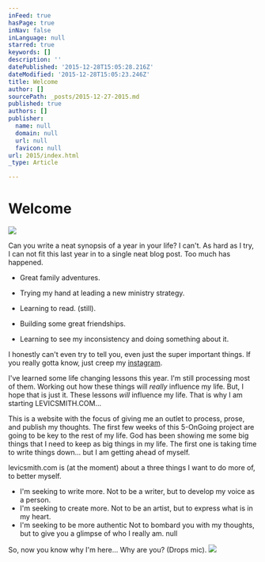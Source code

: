 ```yaml
---
inFeed: true
hasPage: true
inNav: false
inLanguage: null
starred: true
keywords: []
description: ''
datePublished: '2015-12-28T15:05:28.216Z'
dateModified: '2015-12-28T15:05:23.246Z'
title: Welcome
author: []
sourcePath: _posts/2015-12-27-2015.md
published: true
authors: []
publisher:
  name: null
  domain: null
  url: null
  favicon: null
url: 2015/index.html
_type: Article

---
```

# Welcome
![](https://s3-us-west-2.amazonaws.com/the-grid-img/p/872ed16a22b0465caf60c264e5bb7da0bd8eca2b.jpg)

Can you write a neat synopsis of a year in your life? I can't. As hard as I try, I can not fit this last year in to a single neat blog post. Too much has happened.  

- Great family adventures. 

- Trying my hand at leading a new ministry strategy. 

- Learning to read. (still).

- Building some great friendships. 

- Learning to see my inconsistency and doing something about it. 

I honestly can't even try to tell you, even just the super important things. If you really gotta know, just creep my [instagram][0].

I've learned some life changing lessons this year. I'm still processing most of them. Working out how these things will _really_ influence my life. But, I hope that is just it. These lessons _will_ influence my life. That is why I am starting LEVICSMITH.COM... 

This is a website with the focus of giving me an outlet to process, prose, and publish my thoughts. The first few weeks of this 5-OnGoing project are going to be key to the rest of my life. God has been showing me some big things that I need to keep as big things in my life. The first one is taking time to write things down... but I am getting ahead of myself. 

levicsmith.com is (at the moment) about a three things I want to do more of, to better myself. 

* I'm seeking to write more. Not to be a writer, but to develop my voice as a person. 
* I'm seeking to create more. Not to be an artist, but to express what is in my heart.
* I'm seeking to be more authentic Not to bombard you with my thoughts, but to give you a glimpse of who I really am. null

So, now you know why I'm here... Why are you? (Drops mic).  ![](https://the-grid-user-content.s3-us-west-2.amazonaws.com/50e56f4e-f16f-4d78-9789-eb6f487d218e.JPG)

[0]: https://www.instagram.com/levicsmith/